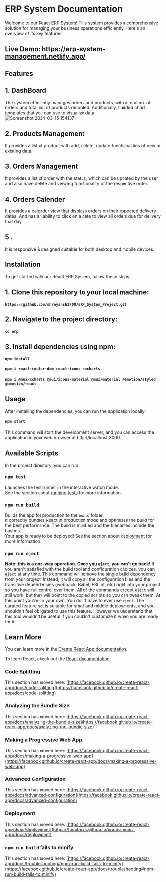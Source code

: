 # ERP System Documentation
Welcome to our React ERP System! This system provides a comprehensive solution for managing your business operations efficiently. Here's an overview of its key features:

## Live Demo: https://erp-system-management.netlify.app/

## Features
## 1. DashBoard
The system efficiently manages orders and products, with a total no. of orders and total no. of products recorded. Additionally, I added chart templates that you can use to visualize data.
![Screenshot 2024-03-15 154137](https://github.com/shreyansh2708/ERP_System_Project/assets/138323242/c7797655-032e-4b38-b97e-4b4bcebc6c0b)
## 2. Products Management
It provides a list of product with add, delete, update functionalities of new or existing data.
## 3. Orders Management
It provides a list of order with the status, which can be updated by the user and also have delete and veiwing functionality of the respective order.
## 4. Orders Calender
It provides a calender view that displays orders on their expected delivery dates. And has an ability to click on a date to view all orders due for delivery that day.
## 5 .
It is responsive & designed suitable for both desktop and mobile devices.

## Installation
To get started with our React ERP System, follow these steps:
## 1. Clone this repository to your local machine:
#### `https://github.com/shreyansh2708/ERP_System_Project.git`
## 2. Navigate to the project directory:
#### `cd erp`
## 3. Install dependencies using npm:
#### `npm install`
#### `npm i react-router-dom react-icons recharts`
#### `npm i @mui/xcharts @mui/icons-material @mui/material @emotion/styled @emotion/react`

## Usage
After installing the dependencies, you can run the application locally:
#### `npm start`
This command will start the development server, and you can access the application in your web browser at http://localhost:3000.

## Available Scripts
In the project directory, you can run:

### `npm test`
Launches the test runner in the interactive watch mode.\
See the section about [running tests](https://facebook.github.io/create-react-app/docs/running-tests) for more information.

### `npm run build`
Builds the app for production to the `build` folder.\
It correctly bundles React in production mode and optimizes the build for the best performance.
The build is minified and the filenames include the hashes.\
Your app is ready to be deployed!
See the section about [deployment](https://facebook.github.io/create-react-app/docs/deployment) for more information.

### `npm run eject`
**Note: this is a one-way operation. Once you `eject`, you can't go back!**
If you aren't satisfied with the build tool and configuration choices, you can `eject` at any time. This command will remove the single build dependency from your project.
Instead, it will copy all the configuration files and the transitive dependencies (webpack, Babel, ESLint, etc) right into your project so you have full control over them. All of the commands except `eject` will still work, but they will point to the copied scripts so you can tweak them. At this point you're on your own.
You don't have to ever use `eject`. The curated feature set is suitable for small and middle deployments, and you shouldn't feel obligated to use this feature. However we understand that this tool wouldn't be useful if you couldn't customize it when you are ready for it.

## Learn More

You can learn more in the [Create React App documentation](https://facebook.github.io/create-react-app/docs/getting-started).

To learn React, check out the [React documentation](https://reactjs.org/).

### Code Splitting

This section has moved here: [https://facebook.github.io/create-react-app/docs/code-splitting](https://facebook.github.io/create-react-app/docs/code-splitting)

### Analyzing the Bundle Size

This section has moved here: [https://facebook.github.io/create-react-app/docs/analyzing-the-bundle-size](https://facebook.github.io/create-react-app/docs/analyzing-the-bundle-size)

### Making a Progressive Web App

This section has moved here: [https://facebook.github.io/create-react-app/docs/making-a-progressive-web-app](https://facebook.github.io/create-react-app/docs/making-a-progressive-web-app)

### Advanced Configuration

This section has moved here: [https://facebook.github.io/create-react-app/docs/advanced-configuration](https://facebook.github.io/create-react-app/docs/advanced-configuration)

### Deployment

This section has moved here: [https://facebook.github.io/create-react-app/docs/deployment](https://facebook.github.io/create-react-app/docs/deployment)

### `npm run build` fails to minify

This section has moved here: [https://facebook.github.io/create-react-app/docs/troubleshooting#npm-run-build-fails-to-minify](https://facebook.github.io/create-react-app/docs/troubleshooting#npm-run-build-fails-to-minify)
